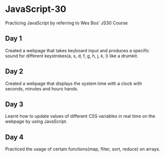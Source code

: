# JavaScript-30
Practicing JavaScript by referring to Wes Bos' JS30 Course

## Day 1
Created a webpage that takes keyboard input and produces a specific sound for different keystrokes(a, s, d, f, g, h, j, k, l) like a drumkit. 

## Day 2
Created a webpage that displays the system time with a clock with seconds, minutes and hours hands.  

## Day 3
Learnt how to update values of different CSS variables in real time on the webpage by using JavaScript.

## Day 4 
Practiced the usage of certain functions(map, fliter, sort, reduce) on arrays.
